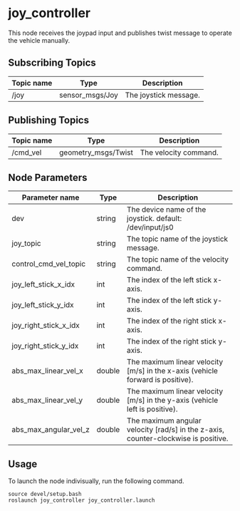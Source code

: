 # joy_controller
This node receives the joypad input and publishes twist message to operate the vehicle manually.


## Subscribing Topics

| Topic name      | Type                 | Description                                                  |
| --------------- | -------------------- | ------------------------------------------------------------ |
| /joy            | sensor_msgs/Joy      | The joystick message. |


## Publishing Topics

| Topic name      | Type              | Description                                                  |
| --------------- | ----------------- | ------------------------------------------------------------ |
| /cmd_vel        | geometry_msgs/Twist | The velocity command. |


## Node Parameters
| Parameter name               | Type   | Description                                                  |
| ---------------------------- | ------ | ------------------------------------------------------------ |
| dev | string | The device name of the joystick. default: /dev/input/js0 |
| joy_topic | string | The topic name of the joystick message. |
| control_cmd_vel_topic | string | The topic name of the velocity command. |
| joy_left_stick_x_idx | int | The index of the left stick x-axis. |
| joy_left_stick_y_idx | int | The index of the left stick y-axis. |
| joy_right_stick_x_idx | int | The index of the right stick x-axis. |
| joy_right_stick_y_idx | int | The index of the right stick y-axis. |
| abs_max_linear_vel_x | double | The maximum linear velocity [m/s] in the x-axis (vehicle forward is positive). |
| abs_max_linear_vel_y | double | The maximum linear velocity [m/s] in the y-axis (vehicle left is positive). |
| abs_max_angular_vel_z | double | The maximum angular velocity [rad/s] in the z-axis, counter-clockwise is positive. |


## Usage
To launch the node indivisually, run the following command.
```
source devel/setup.bash
roslaunch joy_controller joy_controller.launch
```

